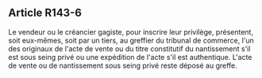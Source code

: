 Article R143-6
----
Le vendeur ou le créancier gagiste, pour inscrire leur privilège, présentent,
soit eux-mêmes, soit par un tiers, au greffier du tribunal de commerce, l'un des
originaux de l'acte de vente ou du titre constitutif du nantissement s'il est
sous seing privé ou une expédition de l'acte s'il est authentique. L'acte de
vente ou de nantissement sous seing privé reste déposé au greffe.
